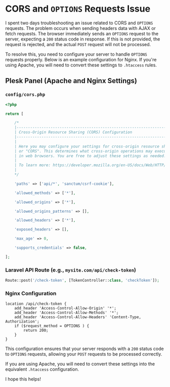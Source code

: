 

# CORS and `OPTIONS` Requests Issue

I spent two days troubleshooting an issue related to CORS and `OPTIONS` requests. The problem occurs when sending headers data with AJAX or fetch requests. The browser immediately sends an `OPTIONS` request to the server, expecting a `200` status code in response. If this is not provided, the request is rejected, and the actual `POST` request will not be processed.

To resolve this, you need to configure your server to handle `OPTIONS` requests properly. Below is an example configuration for Nginx. If you're using Apache, you will need to convert these settings to `.htaccess` rules.

## Plesk Panel (Apache and Nginx Settings)

### `config/cors.php`

```php
<?php

return [

    /*
    |--------------------------------------------------------------------------
    | Cross-Origin Resource Sharing (CORS) Configuration
    |--------------------------------------------------------------------------
    |
    | Here you may configure your settings for cross-origin resource sharing
    | or "CORS". This determines what cross-origin operations may execute
    | in web browsers. You are free to adjust these settings as needed.
    |
    | To learn more: https://developer.mozilla.org/en-US/docs/Web/HTTP/CORS
    |
    */

    'paths' => ['api/*', 'sanctum/csrf-cookie'],

    'allowed_methods' => ['*'],

    'allowed_origins' => ['*'],

    'allowed_origins_patterns' => [],

    'allowed_headers' => ['*'],

    'exposed_headers' => [],

    'max_age' => 0,

    'supports_credentials' => false,

];
```

### Laravel API Route (e.g., `mysite.com/api/check-token`)

```php
Route::post('/check-token', [TokenController::class, 'checkToken']);
```

### Nginx Configuration

```nginx
location /api/check-token {
    add_header 'Access-Control-Allow-Origin' '*';
    add_header 'Access-Control-Allow-Methods' '*';
    add_header 'Access-Control-Allow-Headers' 'Content-Type, Authorization';
    if ($request_method = OPTIONS ) {
        return 200;
    }
}
```

This configuration ensures that your server responds with a `200` status code to `OPTIONS` requests, allowing your `POST` requests to be processed correctly.

If you are using Apache, you will need to convert these settings into the equivalent `.htaccess` configuration.

I hope this helps!

